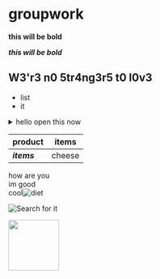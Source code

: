 # groupwork 


**this will be bold**




**_this will be bold_**

## W3'r3 n0 5tr4ng3r5 t0 l0v3


* list
* it

<details>
  <summary>hello open this now</summary>

  </details>


| product  | **items**|
| --------- | -------- |
|**_items_**| cheese|




how are you  
im good  
cool![diet](https://user-images.githubusercontent.com/59752112/156583110-55a448f9-56b6-409c-9199-0b00e089f2ba.jpg)

![Search for it](https://i.ytimg.com/vi/OEGm7LXAN_c/maxresdefault.jpg)

<img align="left" width="100" height="100" src="https://i.ytimg.com/vi/OEGm7LXAN_c/maxresdefault.jpg">
